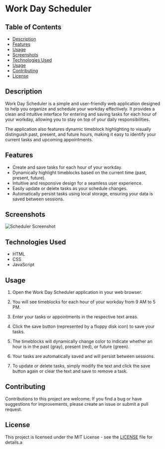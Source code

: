 # Work Day Scheduler

## Table of Contents
- [Description](#description)
- [Features](#features)
- [Usage](#usage)
- [Screenshots](#screenshots)
- [Technologies Used](#technologies-used)
- [Usage](#usage)
- [Contributing](#contributing)
- [License](#license)

## Description

Work Day Scheduler is a simple and user-friendly web application designed to help you organize and schedule your workday effectively. It provides a clean and intuitive interface for entering and saving tasks for each hour of your workday, allowing you to stay on top of your daily responsibilities.

The application also features dynamic timeblock highlighting to visually distinguish past, present, and future hours, making it easy to identify your current tasks and upcoming appointments.

## Features

- Create and save tasks for each hour of your workday.
- Dynamically highlight timeblocks based on the current time (past, present, future).
- Intuitive and responsive design for a seamless user experience.
- Easily update or delete tasks as your schedule changes.
- Automatically persist tasks using local storage, ensuring your data is saved between sessions.

## Screenshots

![Scheduler Screenshot](/path/to/screenshot.png)

## Technologies Used

- HTML
- CSS
- JavaScript

## Usage

1. Open the Work Day Scheduler application in your web browser.

2. You will see timeblocks for each hour of your workday from 9 AM to 5 PM.

3. Enter your tasks or appointments in the respective text areas.

4. Click the save button (represented by a floppy disk icon) to save your tasks.

5. The timeblocks will dynamically change color to indicate whether an hour is in the past (gray), present (red), or future (green).

6. Your tasks are automatically saved and will persist between sessions.

7. To update or delete tasks, simply modify the text and click the save button again or clear the text and save to remove a task.

## Contributing

Contributions to this project are welcome. If you find a bug or have suggestions for improvements, please create an issue or submit a pull request.

## License

This project is licensed under the MIT License - see the [LICENSE](LICENSE) file for details.a
